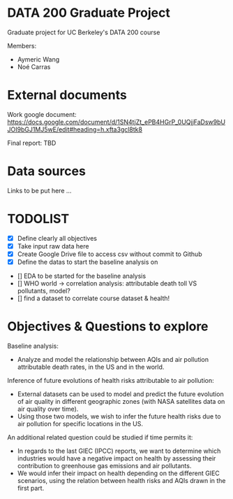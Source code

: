 # DATA 200 Graduate Project
Graduate project for UC Berkeley's DATA 200 course

Members:
- Aymeric Wang
- Noé Carras

# External documents
Work google document: https://docs.google.com/document/d/1SN4tjZt_ePB4HGrP_0UQjjFaDsw9bUJOI9bGJ1MJ5wE/edit#heading=h.xfta3gcl8tk8

Final report: TBD

# Data sources
Links to be put here ...

# TODOLIST

- [x] Define clearly all objectives
- [x] Take input raw data here
- [x] Create Google Drive file to access csv without commit to Github
- [x] Define the datas to start the baseline analysis on
- [] EDA to be started for the baseline analysis
- [] WHO world -> correlation analysis: attributable death toll VS pollutants, model?
- [] find a dataset to correlate course dataset & health!






# Objectives & Questions to explore

Baseline analysis:
- Analyze and model the relationship between AQIs and air pollution attributable death rates, in the US and in the world.

Inference of future evolutions of health risks attributable to air pollution:
- External datasets can be used to model and predict the future evolution of air quality in different geographic zones (with NASA satellites data on air quality over time).
- Using those two models, we wish to infer the future health risks due to air pollution for specific locations in the US.

An additional related question could be studied if time permits it:
- In regards to the last GIEC (IPCC) reports, we want to determine which industries would have a negative impact on health by assessing their contribution to greenhouse gas emissions and air pollutants.
- We would infer their impact on health depending on the different GIEC scenarios, using the relation between health risks and AQIs drawn in the first part.








